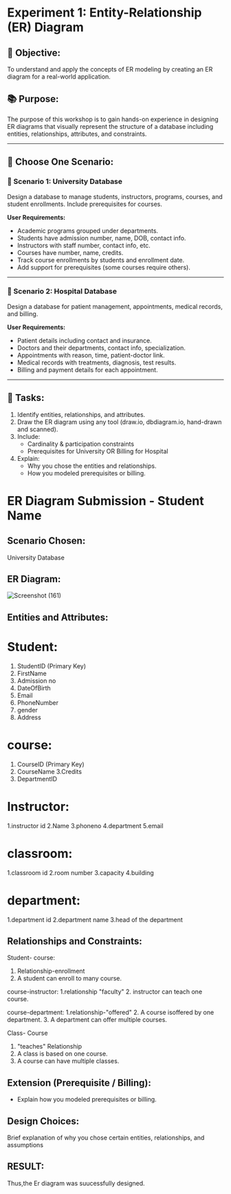 # Experiment 1: Entity-Relationship (ER) Diagram

## 🎯 Objective:
To understand and apply the concepts of ER modeling by creating an ER diagram for a real-world application.

## 📚 Purpose:
The purpose of this workshop is to gain hands-on experience in designing ER diagrams that visually represent the structure of a database including entities, relationships, attributes, and constraints.

---

## 🧪 Choose One Scenario:

### 🔹 Scenario 1: University Database
Design a database to manage students, instructors, programs, courses, and student enrollments. Include prerequisites for courses.

**User Requirements:**
- Academic programs grouped under departments.
- Students have admission number, name, DOB, contact info.
- Instructors with staff number, contact info, etc.
- Courses have number, name, credits.
- Track course enrollments by students and enrollment date.
- Add support for prerequisites (some courses require others).

---

### 🔹 Scenario 2: Hospital Database
Design a database for patient management, appointments, medical records, and billing.

**User Requirements:**
- Patient details including contact and insurance.
- Doctors and their departments, contact info, specialization.
- Appointments with reason, time, patient-doctor link.
- Medical records with treatments, diagnosis, test results.
- Billing and payment details for each appointment.

---

## 📝 Tasks:
1. Identify entities, relationships, and attributes.
2. Draw the ER diagram using any tool (draw.io, dbdiagram.io, hand-drawn and scanned).
3. Include:
   - Cardinality & participation constraints
   - Prerequisites for University OR Billing for Hospital
4. Explain:
   - Why you chose the entities and relationships.
   - How you modeled prerequisites or billing.

# ER Diagram Submission - Student Name

## Scenario Chosen:
University Database

## ER Diagram:

![Screenshot (161)](https://github.com/user-attachments/assets/3d6efac2-a00b-4234-b60e-f9784807d39f)


## Entities and Attributes:
# Student:
 1. StudentID (Primary Key)
 2. FirstName
 3. Admission no
 4. DateOfBirth
 5. Email
 6. PhoneNumber
 7. gender
 8. Address
# course:
 1. CourseID (Primary Key)
 2. CourseName
 3.Credits
 4. DepartmentID
# Instructor:
 1.instructor id
 2.Name
 3.phoneno
 4.department
 5.email

 # classroom:
 1.classroom id
 2.room number
 3.capacity
 4.building
 # department:
 1.department id 
 2.department name
 3.head of the department
 
## Relationships and Constraints:
 Student- course:
 1. Relationship-enrollment
 2. A student can enroll to many course.

 course-instructor:
 1.relationship "faculty"
 2. instructor can teach one course.

course-department:
1.relationship-"offered"
2. A course isoffered by one department.
3. A department can offer multiple courses.

Class- Course
 1. "teaches" Relationship
 2. A class is based on one course.
 3. A course can have multiple classes.
  
## Extension (Prerequisite / Billing):
- Explain how you modeled prerequisites or billing.

## Design Choices:
Brief explanation of why you chose certain entities, relationships, and assumptions

## RESULT:
Thus,the Er diagram was suucessfully designed.
